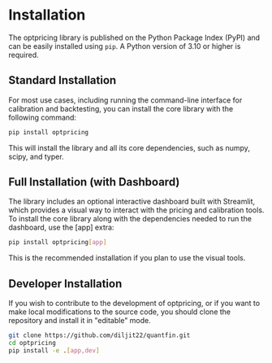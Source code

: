 # Installation

The optpricing library is published on the Python Package Index (PyPI) and can be easily installed using `pip`. A Python version of 3.10 or higher is required.

## Standard Installation

For most use cases, including running the command-line interface for calibration and backtesting, you can install the core library with the following command:

```bash
pip install optpricing
```

This will install the library and all its core dependencies, such as numpy, scipy, and typer.

## Full Installation (with Dashboard)

The library includes an optional interactive dashboard built with Streamlit, which provides a visual way to interact with the pricing and calibration tools. To install the core library along with the dependencies needed to run the dashboard, use the [app] extra:

```bash
pip install optpricing[app]
```

This is the recommended installation if you plan to use the visual tools.

## Developer Installation

If you wish to contribute to the development of optpricing, or if you want to make local modifications to the source code, you should clone the repository and install it in "editable" mode.

```bash
git clone https://github.com/diljit22/quantfin.git
cd optpricing
pip install -e .[app,dev]
```
